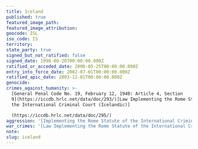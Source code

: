 ```yaml
---
title: Iceland
published: true
featured_image_path:
featured_image_attribution:
geocode: ISL
iso_code: IS
territory:
state_party: true
signed_but_not_ratified: false
signed_date: 1998-08-26T00:00:00.000Z
ratified_or_acceded_date: 2000-05-25T00:00:00.000Z
entry_into_force_date: 2002-07-01T00:00:00.000Z
ratified_apic_date: 2003-12-01T00:00:00.000Z
genocide:
crimes_against_humanity: >-
  [General Penal Code No. 19, February 12, 1940: Article 4, Section
  9](https://iccdb.hrlc.net/data/doc/293/)[Law Implementing the Rome Statute of
  the International Criminal Court (Icelandic)]

  (https://iccdb.hrlc.net/data/doc/295/)
aggression: '[Implementing the Rome Statute of the International Criminal Court (Icelandic)] (https://iccdb.hrlc.net/data/doc/295/)'
war_crimes: '[Law Implementing the Rome Statute of the International Criminal Court (Icelandic)](https://iccdb.hrlc.net/data/doc/295/)'
note:
slug: iceland
---
```



